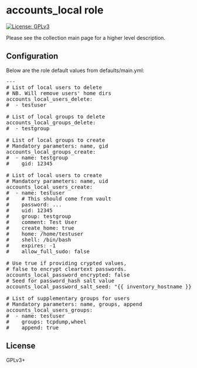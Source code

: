 # accounts_local role

[![License: GPLv3](https://img.shields.io/badge/license-GPLv3-brightgreen.svg)](https://www.gnu.org/licenses/gpl-3.0)

Please see the collection main page for a higher level description.

## Configuration

Below are the role default values from defaults/main.yml:

<pre>
---
# List of local users to delete
# NB. Will remove users' home dirs
accounts_local_users_delete:
#  - testuser

# List of local groups to delete
accounts_local_groups_delete:
#  - testgroup

# List of local groups to create
# Mandatory parameters: name, gid
accounts_local_groups_create:
#  - name: testgroup
#    gid: 12345

# List of local users to create
# Mandatory parameters: name, uid
accounts_local_users_create:
#  - name: testuser
#    # This should come from vault
#    password: ...
#    uid: 12345
#    group: testgroup
#    comment: Test User
#    create_home: true
#    home: /home/testuser
#    shell: /bin/bash
#    expires: -1
#    allow_full_sudo: false

# Use true if providing crypted values,
# false to encrypt cleartext passwords.
accounts_local_password_encrypted: false
# Seed for password_hash salt value
accounts_local_password_salt_seed: "{{ inventory_hostname }}"

# List of supplementary groups for users
# Mandatory parameters: name, groups, append
accounts_local_users_groups:
#  - name: testuser
#    groups: tcpdump,wheel
#    append: true
</pre>

## License

GPLv3+
